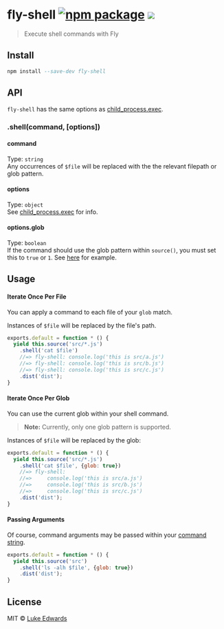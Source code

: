 # fly-shell [![npm package][npm-ver-link]][releases] [![][travis-badge]][travis-link]
> Execute shell commands with Fly

## Install

```a
npm install --save-dev fly-shell
```

## API

`fly-shell` has the same options as [child_process.exec](https://nodejs.org/api/child_process.html#child_process_child_process_exec_command_options_callback).

### .shell(command, [options])

#### command
Type: `string`<br>
Any occurrences of `$file` will be replaced with the the relevant filepath or glob pattern.

#### options
Type: `object`<br>
See [child_process.exec](https://nodejs.org/api/child_process.html#child_process_child_process_exec_command_options_callback) for info.

#### options.glob
Type: `boolean`<br>
If the command should use the glob pattern within `source()`, you must set this to `true` or `1`. See [here](#iterate-once-per-glob) for example.


## Usage

#### Iterate Once Per File

You can apply a command to each file of your `glob` match. 

Instances of `$file` will be replaced by the file's path.

```js
exports.default = function * () {
  yield this.source('src/*.js')
    .shell('cat $file')
    //=> fly-shell: console.log('this is src/a.js')
    //=> fly-shell: console.log('this is src/b.js')
    //=> fly-shell: console.log('this is src/c.js')
    .dist('dist');
}
```

#### Iterate Once Per Glob

You can use the current glob within your shell command.

> **Note:** Currently, only one glob pattern is supported.

Instances of `$file` will be replaced by the glob:

```js
exports.default = function * () {
  yield this.source('src/*.js')
    .shell('cat $file', {glob: true})
    //=> fly-shell: 
    //=>     console.log('this is src/a.js')
    //=>     console.log('this is src/b.js')
    //=>     console.log('this is src/c.js')
    .dist('dist');
}
```

#### Passing Arguments

Of course, command arguments may be passed within your [command string](#command).

```js
exports.default = function * () {
  yield this.source('src')
    .shell('ls -alh $file', {glob: true})
    .dist('dist');
}
```

## License

MIT © [Luke Edwards](https://lukeed.com)

[releases]:     https://github.com/lukeed/fly-shell/releases
[npm-pkg-link]: https://www.npmjs.org/package/fly-shell
[npm-ver-link]: https://img.shields.io/npm/v/fly-shell.svg?style=flat-square
[dl-badge]:     http://img.shields.io/npm/dm/fly-shell.svg?style=flat-square
[travis-link]:  https://travis-ci.org/lukeed/fly-shell
[travis-badge]: http://img.shields.io/travis/lukeed/fly-shell.svg?style=flat-square
